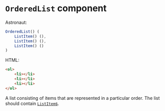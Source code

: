 # `OrderedList` component
Astronaut:
```javascript
OrderedList() (
    ListItem() (),
    ListItem() (),
    ListItem() ()
)
```

HTML:
```html
<ol>
    <li></li>
    <li></li>
    <li></li>
</ol>
```

A list consisting of items that are represented in a particular order. The list should contain [`ListItem`s](reference/components/listitem.md).